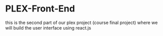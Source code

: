 # PLEX-Front-End
 this is the second part of our plex  project (course final project) where we will build the user interface using react.js
